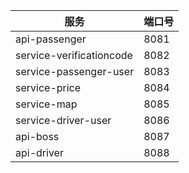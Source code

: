 
| 服务                        | 端口号  |
|---------------------------|------|
| api-passenger             | 8081 |
| service-verificationcode  | 8082 |
| service-passenger-user    | 8083 |
| service-price             | 8084 |
| service-map               | 8085 |
| service-driver-user       | 8086 |
| api-boss                  | 8087 |
| api-driver                | 8088 |